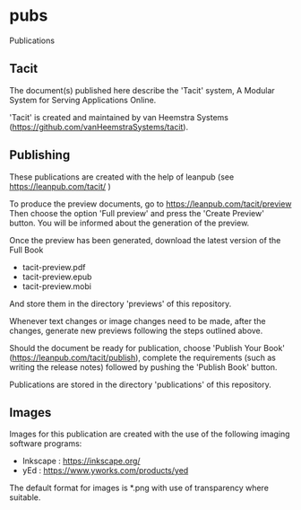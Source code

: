# pubs
Publications

## Tacit

The document(s) published here describe the 'Tacit' system, A Modular System for Serving Applications Online.

'Tacit' is created and maintained by van Heemstra Systems (https://github.com/vanHeemstraSystems/tacit).

## Publishing

These publications are created with the help of leanpub (see https://leanpub.com/tacit/ )

To produce the preview documents, go to https://leanpub.com/tacit/preview
Then choose the option 'Full preview' and press the 'Create Preview' button.
You will be informed about the generation of the preview.

Once the preview has been generated, download the latest version of the Full Book
- tacit-preview.pdf
- tacit-preview.epub
- tacit-preview.mobi

And store them in the directory 'previews' of this repository.

Whenever text changes or image changes need to be made, after the changes, generate new previews following the steps outlined above.

Should the document be ready for publication, choose 'Publish Your Book' (https://leanpub.com/tacit/publish), complete the requirements (such as writing the release notes) followed by pushing the 'Publish Book' button.

Publications are stored in the directory 'publications' of this repository.

## Images

Images for this publication are created with the use of the following imaging software programs:

- Inkscape : https://inkscape.org/
- yEd      : https://www.yworks.com/products/yed

The default format for images is *.png with use of transparency where suitable. 
